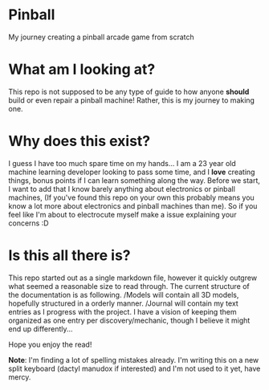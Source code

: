# Pinball
My journey creating a pinball arcade game from scratch

# What am I looking at?
This repo is not supposed to be any type of guide to how anyone **should** build or even repair a pinball machine! Rather, this is my journey to making one.

# Why does this exist?
I guess I have too much spare time on my hands... I am a 23 year old machine learning developer looking to pass some time, and I **love** creating things, bonus points if I can learn something along the way. Before we start, I want to add that I know barely anything about electronics or pinball machines, (If you've found this repo on your own this probably means you know a lot more about electronics and pinball machines than me). So if you feel like I'm about to electrocute myself make a issue explaining your concerns :D

# Is this all there is?
This repo started out as a single markdown file, however it quickly outgrew what seemed a reasonable size to read through.
The current structure of the documentation is as following.
/Models will contain all 3D models, hopefully structured in a orderly manner.
/Journal will contain my text entries as I progress with the project. I have a vision of keeping them organized as one entry per discovery/mechanic, though I believe it might end up differently...

Hope you enjoy the read!

**Note**: I'm finding a lot of spelling mistakes already. I'm writing this on a new split keyboard (dactyl manudox if interested) and I'm not used to it yet, have mercy.